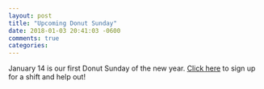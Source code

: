 ```yaml
---
layout: post
title: "Upcoming Donut Sunday"
date: 2018-01-03 20:41:03 -0600
comments: true
categories: 
---
```

January 14 is our first Donut Sunday of the new year. [Click here](http://www.signupgenius.com/go/30E084BAAAC2BA1FA7-jan14/) to sign up for a shift and help out!